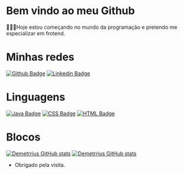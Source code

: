 # Bem vindo ao meu Github
👨🏾‍💻Hoje estou começando no mundo da programação e pretendo me especializar em frotend.

# Minhas redes

[![Github Badge](https://img.shields.io/badge/GitHub-100000?style=for-the-badge&logo=github&logoColor=white&link=LINK_GIT)](https://github.com/demetrrius)
[![Linkedin Badge](https://img.shields.io/badge/LinkedIn-0077B5?style=for-the-badge&logo=linkedin&logoColor=white&link=LINK_LINKEDIN)](https://linkedin.com/in/demetriustobias)




# Linguagens

[![Java Badge](https://img.shields.io/badge/Java-ED8B00?style=for-the-badge&logo=java&logoColor=white&link=LINK_GIT)](https://github.com/Demetrrius/projeto-sds5/search?l=java)
[![CSS Badge](https://img.shields.io/badge/CSS3-1572B6?style=for-the-badge&logo=css3&logoColor=white&link=LINK_GIT)](https://github.com/Demetrrius/projeto-sds5/search?l=css) 
[![HTML Badge](https://img.shields.io/badge/HTML5-E34F26?style=for-the-badge&logo=html5&logoColor=white=&LINK_GIT)](https://github.com/Demetrrius/projeto-sds5/search?l=html)
 
# Blocos
[![Demetrrius GitHub stats](https://github-readme-stats.vercel.app/api?username=demetrrius)](https://github.com/demetrris/github-readme-stats)
[![Demetrrius GitHub stats](https://github-readme-stats.vercel.app/api/top-langs/?username=demetrrius)](https://github.com/demetrrius/github-readme-stats)





- Obrigado pela visita.
